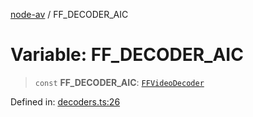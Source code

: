 [node-av](../globals.md) / FF\_DECODER\_AIC

# Variable: FF\_DECODER\_AIC

> `const` **FF\_DECODER\_AIC**: [`FFVideoDecoder`](../type-aliases/FFVideoDecoder.md)

Defined in: [decoders.ts:26](https://github.com/seydx/av/blob/f8631fc881b394300b1479f511d55cf1c370a87f/src/constants/decoders.ts#L26)
